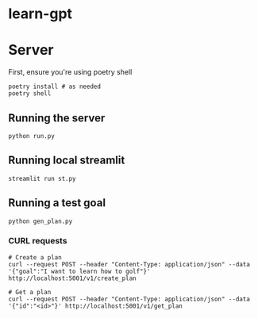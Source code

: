 # learn-gpt


# Server
First, ensure you're using poetry shell
```
poetry install # as needed
poetry shell
```

## Running the server
```
python run.py
```

## Running local streamlit
```
streamlit run st.py
```

## Running a test goal
```
python gen_plan.py
```

### CURL requests

```
# Create a plan
curl --request POST --header "Content-Type: application/json" --data '{"goal":"I want to learn how to golf"}' http://localhost:5001/v1/create_plan

# Get a plan
curl --request POST --header "Content-Type: application/json" --data '{"id":"<id>"}' http://localhost:5001/v1/get_plan
```